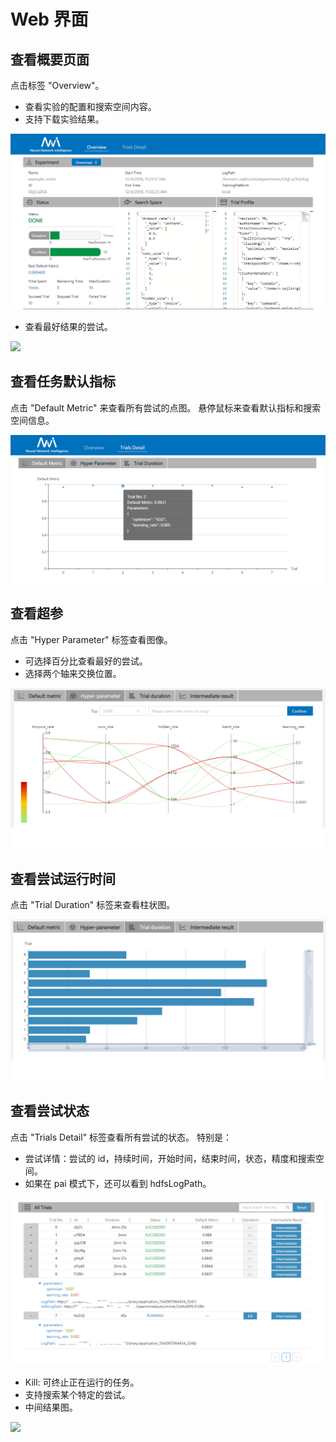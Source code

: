 # Web 界面

## 查看概要页面

点击标签 "Overview"。

* 查看实验的配置和搜索空间内容。
* 支持下载实验结果。

![](./img/over1.png)

* 查看最好结果的尝试。

![](../../docs/img/over2.png)

## 查看任务默认指标

点击 "Default Metric" 来查看所有尝试的点图。 悬停鼠标来查看默认指标和搜索空间信息。

![](../../docs/img/accuracy.png)

## 查看超参

点击 "Hyper Parameter" 标签查看图像。

* 可选择百分比查看最好的尝试。
* 选择两个轴来交换位置。

![](../../docs/img/hyperPara.png)

## 查看尝试运行时间

点击 "Trial Duration" 标签来查看柱状图。

![](../../docs/img/trial_duration.png)

## 查看尝试状态

点击 "Trials Detail" 标签查看所有尝试的状态。 特别是：

* 尝试详情：尝试的 id，持续时间，开始时间，结束时间，状态，精度和搜索空间。
* 如果在 pai 模式下，还可以看到 hdfsLogPath。

![](../../docs/img/table_openrow.png)

* Kill: 可终止正在运行的任务。
* 支持搜索某个特定的尝试。
* 中间结果图。

![](../../docs/img/intermediate.png)